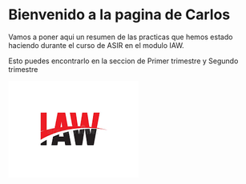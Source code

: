 # Bienvenido a la pagina de Carlos

Vamos a poner aqui un resumen de las practicas que hemos estado haciendo durante el curso de ASIR en el modulo IAW.

Esto puedes encontrarlo en la seccion de Primer trimestre y Segundo trimestre

![Funciona?](../img/Fotos7/1.png)